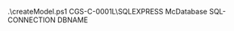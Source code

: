 .\createModel.ps1 CGS-C-0001L\SQLEXPRESS McDatabase
                        SQL-CONNECTION     DBNAME